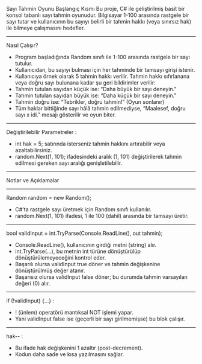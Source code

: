Sayı Tahmin Oyunu Başlangıç Kısmı
Bu proje, C# ile geliştirilmiş basit bir konsol tabanlı sayı tahmin oyunudur. Bilgisayar 1-100 arasında rastgele bir sayı tutar ve kullanıcının bu sayıyı belirli bir tahmin hakkı (veya sınırsız hak) ile bilmeye çalışmasını hedefler.
----- ----- ----- ----- ----- ----- ----- ----- ----- ----- ----- ----- ----- ----- ----- ----- ----- ----- ----- ----- ----- ----- ----- ----- ----- ----- ----- ----- ----- ----- ----- ----- ----- ----- ----- ----- ----- ----- ----- ----- 
Nasıl Çalışır?
- Program başladığında Random sınıfı ile 1-100 arasında rastgele bir sayı tutulur.
- Kullanıcıdan, bu sayıyı bulması için her tahminde bir tamsayı girişi istenir.
- Kullanıcıya örnek olarak 5 tahmin hakkı verilir. Tahmin hakkı sıfırlanana veya doğru sayı bulunana kadar şu geri bildirimler verilir:
- Tahmin tutulan sayıdan küçük ise: “Daha büyük bir sayı deneyin.”
- Tahmin tutulan sayıdan büyük ise: “Daha küçük bir sayı deneyin.”
- Tahmin doğru ise: “Tebrikler, doğru tahmin!” (Oyun sonlanır)
- Tüm haklar bittiğinde sayı hâlâ tahmin edilmediyse, “Maalesef, doğru sayı x idi.” mesajı gösterilir ve oyun biter.
----- ----- ----- ----- ----- ----- ----- ----- ----- ----- ----- ----- ----- ----- ----- ----- ----- ----- ----- ----- ----- ----- ----- ----- ----- ----- ----- ----- ----- ----- ----- ----- ----- ----- ----- ----- ----- ----- ----- ----- 
Değiştirilebilir Parametreler :
- int hak = 5; satırında isterseniz tahmin hakkını artırabilir veya azaltabilirsiniz.
- random.Next(1, 101); ifadesindeki aralık (1, 101) değiştirilerek tahmin edilmesi gereken sayı aralığı genişletilebilir.
----- ----- ----- ----- ----- ----- ----- ----- ----- ----- ----- ----- ----- ----- ----- ----- ----- ----- ----- ----- ----- ----- ----- ----- ----- ----- ----- ----- ----- ----- ----- ----- ----- ----- ----- ----- ----- ----- ----- ----- 
Notlar ve Açıklamalar
----- ----- ----- ----- ----- ----- ----- ----- ----- ----- ----- ----- ----- ----- ----- ----- ----- ----- ----- ----- ----- ----- ----- ----- ----- ----- ----- ----- ----- ----- ----- ----- ----- ----- ----- ----- ----- ----- ----- ----- 
Random random = new Random();
- C#’ta rastgele sayı üretmek için Random sınıfı kullanılır.
- random.Next(1, 101) ifadesi, 1 ile 100 (dahil) arasında bir tamsayı üretir.
----- ----- ----- ----- ----- ----- ----- ----- ----- ----- ----- ----- ----- ----- ----- ----- ----- ----- ----- ----- ----- ----- ----- ----- ----- ----- ----- ----- ----- ----- ----- ----- ----- ----- ----- ----- ----- ----- ----- ----- 
bool validInput = int.TryParse(Console.ReadLine(), out tahmin);
- Console.ReadLine(), kullanıcının girdiği metni (string) alır. 
- int.TryParse(...), bu metnin int türüne dönüştürülüp dönüştürülemeyeceğini kontrol eder.
- Başarılı olursa validInput true döner ve tahmin değişkenine dönüştürülmüş değer atanır.
- Başarısız olursa validInput false döner; bu durumda tahmin varsayılan değeri (0) alır.
----- ----- ----- ----- ----- ----- ----- ----- ----- ----- ----- ----- ----- ----- ----- ----- ----- ----- ----- ----- ----- ----- ----- ----- ----- ----- ----- ----- ----- ----- ----- ----- ----- ----- ----- ----- ----- ----- ----- ----- 
if (!validInput) {...} : 

- ! (ünlem) operatörü mantıksal NOT işlemi yapar.
- Yani validInput false ise (geçerli bir sayı girilmemişse) bu blok çalışır.
----- ----- ----- ----- ----- ----- ----- ----- ----- ----- ----- ----- ----- ----- ----- ----- ----- ----- ----- ----- ----- ----- ----- ----- ----- ----- ----- ----- ----- ----- ----- ----- ----- ----- ----- ----- ----- ----- ----- ----- 
hak-- : 

- Bu ifade hak değişkenini 1 azaltır (post-decrement).
- Kodun daha sade ve kısa yazılmasını sağlar.








